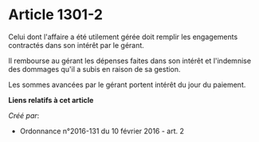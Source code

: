 # Article 1301-2

Celui dont l'affaire a été utilement gérée doit remplir les engagements contractés dans son intérêt par le gérant.

Il rembourse au gérant les dépenses faites dans son intérêt et l'indemnise des dommages qu'il a subis en raison de sa
gestion.

Les sommes avancées par le gérant portent intérêt du jour du paiement.

**Liens relatifs à cet article**

_Créé par_:

  - Ordonnance n°2016-131 du 10 février 2016 - art. 2
